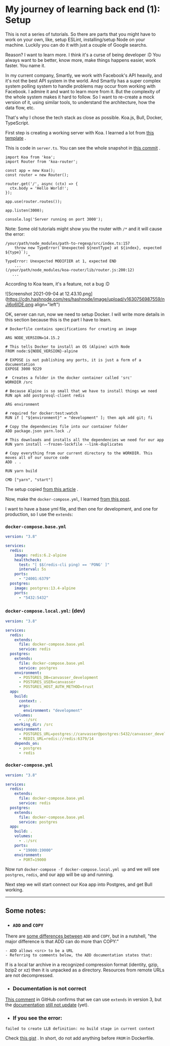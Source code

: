# My journey of learning back end (1): Setup

This is not a series of tutorials. So there are parts that you might have to work on your own, like, setup ESLint, installing/setup Node on your machine. Luckily you can do it with just a couple of Google searchs.

Reason? I want to learn more. I think it's a curse of being developer :D You always want to be better, know more, make things happens easier, work faster. You name it.

In my current company, Smartly, we work with Facebook's API heavily, and it's not the best API system in the world. And Smartly has a super complex system polling system to handle problems may occur from working with Facebook. I admire it and want to learn more from it. But the complexity of the whole system makes it hard to follow. So I want to re-create a mock version of it, using similar tools, to understand the architecture, how the data flow, etc.

That's why I chose the tech stack as close as possible. Koa.js, Bull, Docker, TypeScript.

First step is creating a working server with Koa. I learned a lot from [this template](https://github.com/javieraviles/node-typescript-koa-rest) .

This is code in `server.ts`. You can see the whole snapshot in [this commit](https://github.com/sangdth/canvasser/commit/15f4854b3d84b850f4bfa56df5a1bf55afc8d149) .

```plaintext
import Koa from 'koa';
import Router from 'koa-router';

const app = new Koa();
const router = new Router();

router.get('/', async (ctx) => {
  ctx.body = 'Hello World!';
});

app.use(router.routes());

app.listen(3000);

console.log('Server running on port 3000');
```

Note: Some old tutorials might show you the router with `/*` and it will cause the error:

```plaintext
/your/path/node_modules/path-to-regexp/src/index.ts:157
    throw new TypeError(`Unexpected ${nextType} at ${index}, expected ${type}`);
          ^
TypeError: Unexpected MODIFIER at 1, expected END
    ...
(/your/path/node_modules/koa-router/lib/router.js:200:12)
   ...
```

According to Koa team, it's a feature, not a bug :D

![Screenshot 2021-09-04 at 12.43.10.png](https://cdn.hashnode.com/res/hashnode/image/upload/v1630756987559/nJi6o6IDE.png align="left")

OK, server can run, now we need to setup Docker. I will write more details in this section because this is the part I have to learn.

```plaintext
# Dockerfile contains specifications for creating an image 

ARG NODE_VERSION=14.15.2

# This tells Docker to install an OS (Alpine) with Node
FROM node:${NODE_VERSION}-alpine

# EXPOSE is not publishing any ports, it is just a form of a documentation
EXPOSE 3000 9229

#  Creates a folder in the docker container called 'src'
WORKDIR /src

# Because Alpine is so small that we have to install things we need
RUN apk add	postgresql-client redis

ARG environment

# required for docker:test:watch
RUN if [ "${environment}" = "development" ]; then apk add git; fi

# Copy the dependencies file into our container folder
ADD package.json yarn.lock ./

# This downloads and installs all the dependencies we need for our app
RUN yarn install --frozen-lockfile --link-duplicates

# Copy everything from our current directory to the WORKDIR. This moves all of our source code
ADD . .

RUN yarn build

CMD ["yarn", "start"]
```

The setup copied [from this article](https://towardsdatascience.com/docker-for-absolute-beginners-what-is-docker-and-how-to-use-it-examples-3d3b11efd830) .

Now, make the `docker-compose.yml`, I learned [from this post](https://morioh.com/p/b1b47d94f1de).

I want to have a base yml file, and then one for development, and one for production, so I use the `extends`:

### `docker-compose.base.yml`

```yml
version: "3.8"

services:
  redis:
    image: redis:6.2-alpine
    healthcheck:
      test: "[ $$(redis-cli ping) == 'PONG' ]"
      interval: 5s
    ports:
      - "24001:6379"
  postgres:
    image: postgres:13.4-alpine
    ports:
      - "5432:5432"
```

### `docker-compose.local.yml`: (dev)

```yml
version: "3.8"

services:
  redis:
    extends:
      file: docker-compose.base.yml
      service: redis
  postgres:
    extends:
      file: docker-compose.base.yml
      service: postgres
    environment:
      - POSTGRES_DB=canvasser_development
      - POSTGRES_USER=canvasser
      - POSTGRES_HOST_AUTH_METHOD=trust
  app:
    build:
      context: .
      args:
        environment: "development"
    volumes:
      - .:/src
    working_dir: /src
    environment:
      - POSTGRES_URL=postgres://canvasser@postgres:5432/canvasser_development
      - REDIS_URL=redis://redis:6379/14
    depends_on:
      - postgres
      - redis
```

### `docker-compose.yml`

```yml
version: "3.8"

services:
  redis:
    extends:
      file: docker-compose.base.yml
      service: redis
  postgres:
    extends:
      file: docker-compose.base.yml
      service: postgres
  app:
    build: .
    volumes:
      - .:/src
    ports:
      - "19000:19000"
    environment:
      - PORT=19000
```

Now run `docker-compose -f docker-compose.local.yml up` and we will see `postgres`, `redis`, and our app will be up and running.

Next step we will start connect our Koa app into Postgres, and get Bull working.

---

## Some notes:

* ### `ADD` and `COPY`
    

There are [some differences between](https://stackoverflow.com/questions/24958140/what-is-the-difference-between-the-copy-and-add-commands-in-a-dockerfile) `ADD` and `COPY`, but in a nutshell, "the major difference is that ADD can do more than COPY:"

```plaintext
- ADD allows <src> to be a URL
- Referring to comments below, the ADD documentation states that:
```

If is a local tar archive in a recognized compression format (identity, gzip, bzip2 or xz) then it is unpacked as a directory. Resources from remote URLs are not decompressed.

* ### Documentation is not correct
    

[This comment](https://github.com/moby/moby/issues/31101#issuecomment-865801157) in GitHub confirms that we can use `extends` in version 3, but the [documentation](https://docs.docker.com/compose/extends/#understand-the-extends-configuration) [still not update](https://github.com/docker/compose/pull/7588#issuecomment-709354500) (yet).

* ### If you see the error:
    

```text
failed to create LLB definition: no build stage in current context
```

Check [this gist](https://gist.github.com/pich4ya/4942fd2c854044500c90c8297a5ca994) . In short, do not add anything before `FROM` in Dockerfile.